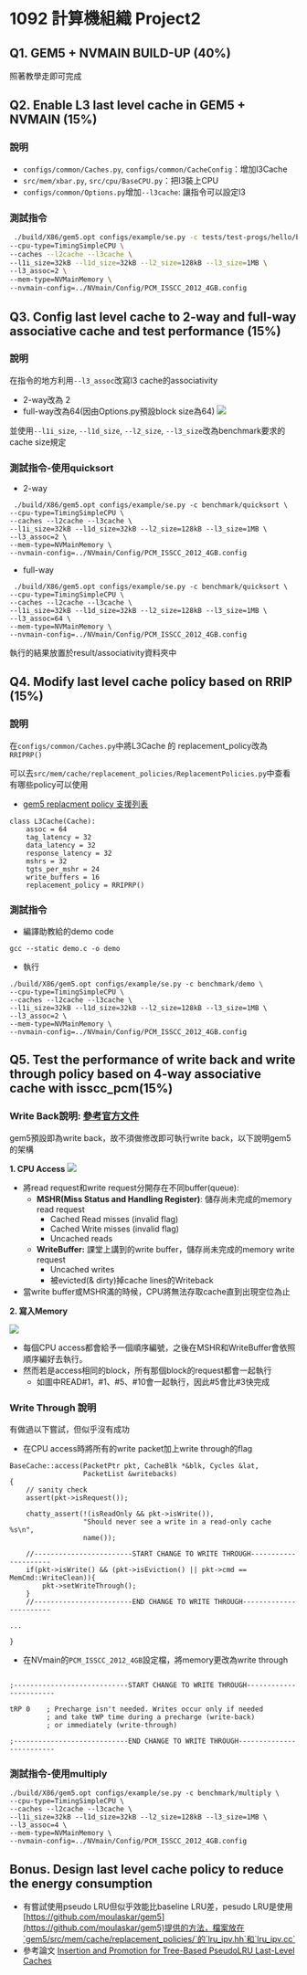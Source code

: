 # 1092 計算機組織 Project2

## Q1. GEM5 + NVMAIN BUILD-UP (40%)
照著教學走即可完成
## Q2. Enable L3 last level cache in GEM5 + NVMAIN (15%)

### 說明
- `configs/common/Caches.py`, `configs/common/CacheConfig`：增加l3Cache
- `src/mem/xbar.py`, `src/cpu/BaseCPU.py`：把l3裝上CPU 
- `configs/common/Options.py`增加`--l3cache`: 讓指令可以設定l3

### 測試指令
```sh
 ./build/X86/gem5.opt configs/example/se.py -c tests/test-progs/hello/bin/x86/linux/hello \
--cpu-type=TimingSimpleCPU \
--caches --l2cache --l3cache \
--l1i_size=32kB --l1d_size=32kB --l2_size=128kB --l3_size=1MB \
--l3_assoc=2 \
--mem-type=NVMainMemory \
--nvmain-config=../NVmain/Config/PCM_ISSCC_2012_4GB.config
```

## Q3. Config last level cache to 2-way and full-way associative cache and test performance (15%)
### 說明
在指令的地方利用`--l3_assoc`改寫l3 cache的associativity
* 2-way改為 2
* full-way改為64(因由Options.py預設block size為64)
![](https://i.imgur.com/cYp4KeR.png)

並使用`--l1i_size`, `--l1d_size`, `--l2_size`, `--l3_size`改為benchmark要求的cache size規定

### 測試指令-使用quicksort
- 2-way 
```shell=
 ./build/X86/gem5.opt configs/example/se.py -c benchmark/quicksort \
--cpu-type=TimingSimpleCPU \
--caches --l2cache --l3cache \
--l1i_size=32kB --l1d_size=32kB --l2_size=128kB --l3_size=1MB \
--l3_assoc=2 \
--mem-type=NVMainMemory \
--nvmain-config=../NVmain/Config/PCM_ISSCC_2012_4GB.config

```
- full-way
```shell=
 ./build/X86/gem5.opt configs/example/se.py -c benchmark/quicksort \
--cpu-type=TimingSimpleCPU \
--caches --l2cache --l3cache \
--l1i_size=32kB --l1d_size=32kB --l2_size=128kB --l3_size=1MB \
--l3_assoc=64 \
--mem-type=NVMainMemory \
--nvmain-config=../NVmain/Config/PCM_ISSCC_2012_4GB.config
```

執行的結果放置於result/associativity資料夾中

## Q4. Modify last level cache policy based on RRIP (15%)
### 說明
在`configs/common/Caches.py`中將L3Cache 的 replacement_policy改為`RRIPRP()`

可以去`src/mem/cache/replacement_policies/ReplacementPolicies.py`中查看有哪些policy可以使用
* [gem5 replacment policy 支援列表](https://www.gem5.org/documentation/general_docs/memory_system/replacement_policies/)
```c=
class L3Cache(Cache):
    assoc = 64
    tag_latency = 32
    data_latency = 32
    response_latency = 32
    mshrs = 32
    tgts_per_mshr = 24
    write_buffers = 16
    replacement_policy = RRIPRP()
```

### 測試指令
* 編譯助教給的demo code
```
gcc --static demo.c -o demo
```
* 執行
```
./build/X86/gem5.opt configs/example/se.py -c benchmark/demo \
--cpu-type=TimingSimpleCPU \
--caches --l2cache --l3cache \
--l1i_size=32kB --l1d_size=32kB --l2_size=128kB --l3_size=1MB \
--l3_assoc=2 \
--mem-type=NVMainMemory \
--nvmain-config=../NVmain/Config/PCM_ISSCC_2012_4GB.config
```


## Q5. Test the performance of write back and write through policy based on 4-way associative cache with isscc_pcm(15%)
### Write Back說明: [參考官方文件](https://www.gem5.org/documentation/general_docs/memory_system/gem5_memory_system/)
gem5預設即為write back，故不須做修改即可執行write back，以下說明gem5的架構

**1. CPU Access**
![](https://i.imgur.com/0Fqe6VE.png)
* 將read request和write request分開存在不同buffer(queue):
    * **MSHR(Miss Status and Handling Register)**: 儲存尚未完成的memory read request
        * Cached Read misses (invalid flag)
        * Cached Write misses (invalid flag)
        * Uncached reads
    * **WriteBuffer:** 課堂上講到的write buffer，儲存尚未完成的memory write request
        * Uncached writes
        * 被evicted(& dirty)掉cache lines的Writeback
* 當write buffer或MSHR滿的時候，CPU將無法存取cache直到出現空位為止

**2. 寫入Memory**

![](https://i.imgur.com/QNPMAd0.png)
* 每個CPU access都會給予一個順序編號，之後在MSHR和WriteBuffer會依照順序編好去執行。
* 然而若是access相同的block，所有那個block的request都會一起執行
    * 如圖中READ#1，#1、#5、#10會一起執行，因此#5會比#3快完成
### Write Through 說明
有做過以下嘗試，但似乎沒有成功
* 在CPU access時將所有的write packet加上write through的flag
```c=
BaseCache::access(PacketPtr pkt, CacheBlk *&blk, Cycles &lat,
                  PacketList &writebacks)
{
    // sanity check
    assert(pkt->isRequest());

    chatty_assert(!(isReadOnly && pkt->isWrite()),
                  "Should never see a write in a read-only cache %s\n",
                  name());

    //------------------------START CHANGE TO WRITE THROUGH---------------------
    if(pkt->isWrite() && (pkt->isEviction() || pkt->cmd == MemCmd::WriteClean)){
        pkt->setWriteThrough();
    }
    //------------------------END CHANGE TO WRITE THROUGH-----------------------

...

}
```
* 在NVmain的`PCM_ISSCC_2012_4GB`設定檔，將memory更改為write through
```

;----------------------------START CHANGE TO WRITE THROUGH-----------------------

tRP 0    ; Precharge isn't needed. Writes occur only if needed
         ; and take tWP time during a precharge (write-back)
         ; or immediately (write-through)

;----------------------------END CHANGE TO WRITE THROUGH-------------------------

```
### 測試指令-使用multiply
```shell=
./build/X86/gem5.opt configs/example/se.py -c benchmark/multiply \
--cpu-type=TimingSimpleCPU \
--caches --l2cache --l3cache \
--l1i_size=32kB --l1d_size=32kB --l2_size=128kB --l3_size=1MB \
--l3_assoc=4 \
--mem-type=NVMainMemory \
--nvmain-config=../NVmain/Config/PCM_ISSCC_2012_4GB.config
```

## Bonus. Design last level cache policy to reduce the energy consumption
* 有嘗試使用pseudo LRU但似乎效能比baseline LRU差，pesudo LRU是使用[https://github.com/moulaskar/gem5](https://github.com/moulaskar/gem5)提供的方法，檔案放在`gem5/src/mem/cache/replacement_policies/`的`lru_ipv.hh`和`lru_ipv.cc`
* 參考論文
[Insertion and Promotion for Tree-Based PseudoLRU Last-Level Caches](http://taco.cse.tamu.edu/pdfs/p284-jimenez.pdf)